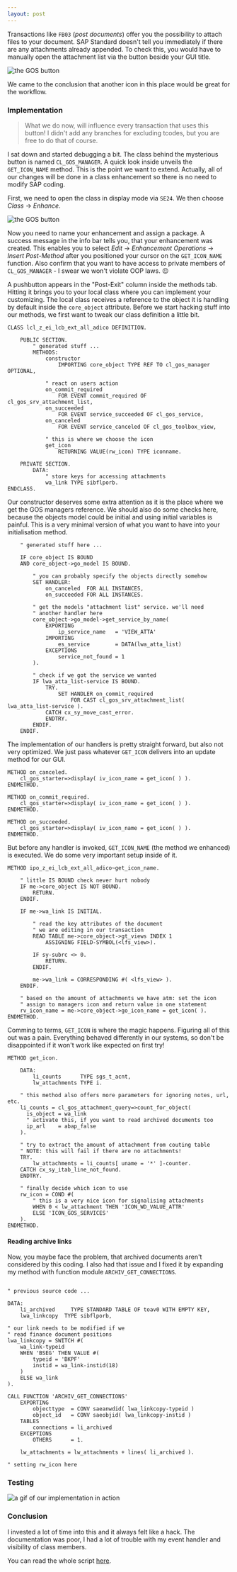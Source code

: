 ```yaml
---
layout: post
---
```


Transactions like `FB03` (*post documents*) offer you the possibility to attach files to your document. 
SAP Standard doesn't tell you immediately if there are any attachments already appended. To check this, you would have to manually open the attachment list via the button beside your GUI title. 

![the GOS button](../img/assets/gos_button_empty.jpg)

We came to the conclusion that another icon in this place would be great for the workflow.

### Implementation

> What we do now, will influence every transaction that uses this button! I didn't add any branches for excluding tcodes, but you are free to do that of course.

I sat down and started debugging a bit. The class behind the mysterious button is named `CL_GOS_MANAGER`. A quick look inside
unveils the `GET_ICON_NAME` method. This is the point we want to extend. Actually, all of our changes will be done in a class enhancement so there is no need to modify SAP coding.

First, we need to open the class in display mode via `SE24`. We then choose *Class* -> *Enhance*.

![the GOS button](../img/assets/gos_enhance_class.jpg)

Now you need to name your enhancement and assign a package. A success message in the info bar tells you, that your enhancement was created. This enables you to select *Edit* -> *Enhancement Operations* -> *Insert Post-Method* after you positioned your cursor on the `GET_ICON_NAME` function. Also confirm that you want to have access to private members of `CL_GOS_MANAGER` - I swear we won't violate OOP laws. 😉

A pushbutton appears in the "Post-Exit" column inside the methods tab. Hitting it brings you to your local class where you can implement your customizing. The local class receives a reference to the object it is handling by default inside the `core_object` attribute. Before we start hacking stuff into our methods, we first want to tweak our class definition a little bit.

``` abap
CLASS lcl_z_ei_lcb_ext_all_adico DEFINITION.
	
	PUBLIC SECTION.
		" generated stuff ...
		METHODS:
			constructor 
				IMPORTING core_object TYPE REF TO cl_gos_manager OPTIONAL,
			
			" react on users action
			on_commit_required 
				FOR EVENT commit_required OF cl_gos_srv_attachment_list,
			on_succeeded 
				FOR EVENT service_succeeded OF cl_gos_service,
			on_canceled 
				FOR EVENT service_canceled OF cl_gos_toolbox_view,
			
			" this is where we choose the icon
			get_icon
	      		RETURNING VALUE(rw_icon) TYPE iconname.

	PRIVATE SECTION.
		DATA:
		  	" store keys for accessing attachments
		    wa_link TYPE sibflporb.
ENDCLASS.
```

Our constructor deserves some extra attention as it is the place where we get the GOS managers reference. We should also do some checks here, 
because the objects model could be initial and using initial variables is painful. This is a very minimal version of what you want to 
have into your initialisation method.

``` abap
	" generated stuff here ...
	
	IF core_object IS BOUND
	AND core_object->go_model IS BOUND.
		
		" you can probably specify the objects directly somehow
		SET HANDLER:
			on_canceled  FOR ALL INSTANCES,
			on_succeeded FOR ALL INSTANCES.
		
		" get the models "attachment list" service. we'll need 
		" another handler here
		core_object->go_model->get_service_by_name(
	   		EXPORTING
				ip_service_name   = 'VIEW_ATTA'
			IMPORTING
				es_service        = DATA(lwa_atta_list)
			EXCEPTIONS
				service_not_found = 1
	    ).
	    
	    " check if we got the service we wanted
	    IF lwa_atta_list-service IS BOUND.
	    	TRY.
	    		SET HANDLER on_commit_required 
	    			FOR CAST cl_gos_srv_attachment_list( lwa_atta_list-service ).
	    	CATCH cx_sy_move_cast_error.
	    	ENDTRY.
	    ENDIF.
	ENDIF.
```

The implementation of our handlers is pretty straight forward, but also not very optimized. We just pass whatever `GET_ICON` delivers into an update method for our GUI.

``` abap
METHOD on_canceled.
	cl_gos_starter=>display( iv_icon_name = get_icon( ) ).
ENDMETHOD.
  
METHOD on_commit_required.
	cl_gos_starter=>display( iv_icon_name = get_icon( ) ).
ENDMETHOD.

METHOD on_succeeded.
	cl_gos_starter=>display( iv_icon_name = get_icon( ) ).
ENDMETHOD.
```

But before any handler is invoked, `GET_ICON_NAME` (the method we enhanced) is executed. We do some very important setup inside of it.  

``` abap
METHOD ipo_z_ei_lcb_ext_all_adico~get_icon_name.
	
	" little IS BOUND check never hurt nobody
	IF me->core_object IS NOT BOUND.
		RETURN.
	ENDIF.
	
	IF me->wa_link IS INITIAL.
		
		" read the key attributes of the document 
		" we are editing in our transaction
		READ TABLE me->core_object->gt_views INDEX 1
			ASSIGNING FIELD-SYMBOL(<lfs_view>).
			
		IF sy-subrc <> 0.
			RETURN.
		ENDIF.
	
		me->wa_link = CORRESPONDING #( <lfs_view> ).
	ENDIF.
	
	" based on the amount of attachments we have atm: set the icon
	" assign to managers icon and return value in one statement
	rv_icon_name = me->core_object->go_icon_name = get_icon( ).
ENDMETHOD.
```

Comming to terms, `GET_ICON` is where the magic happens. Figuring all of this out was a pain. Everything behaved differently in our systems, so don't be disappointed if it won't work like expected on first try!

``` abap
METHOD get_icon.
	
	DATA:
		li_counts      TYPE sgs_t_acnt,
		lw_attachments TYPE i.
	
	" this method also offers more parameters for ignoring notes, url, etc.
	li_counts = cl_gos_attachment_query=>count_for_object(
      is_object = wa_link
      " activate this, if you want to read archived documents too
      ip_arl    = abap_false
    ).
	
	" try to extract the amount of attachment from couting table
	" NOTE: this will fail if there are no attachments!
	TRY.
		lw_attachments = li_counts[ uname = '*' ]-counter.
	CATCH cx_sy_itab_line_not_found.
	ENDTRY.
	
	" finally decide which icon to use
	rw_icon = COND #(
		" this is a very nice icon for signalising attachments
		WHEN 0 < lw_attachment THEN 'ICON_WD_VALUE_ATTR'
		ELSE 'ICON_GOS_SERVICES'
	).
ENDMETHOD.
```

#### Reading archive links

Now, you maybe face the problem, that archived documents aren't considered by this coding. I also had that issue and I fixed it by expanding my method with function module `ARCHIV_GET_CONNECTIONS`.

``` abap
	
" previous source code ...

DATA:
	li_archived 	TYPE STANDARD TABLE OF toav0 WITH EMPTY KEY,
	lwa_linkcopy  TYPE sibflporb,
	
" our link needs to be modified if we 
" read finance document positions
lwa_linkcopy = SWITCH #(
	wa_link-typeid
	WHEN 'BSEG' THEN VALUE #(
		typeid = 'BKPF'
		instid = wa_link-instid(18)
	)
	ELSE wa_link
).

CALL FUNCTION 'ARCHIV_GET_CONNECTIONS'
	EXPORTING
		objecttype  = CONV saeanwdid( lwa_linkcopy-typeid )
		object_id   = CONV saeobjid( lwa_linkcopy-instid )
	TABLES
		connections = li_archived
	EXCEPTIONS
		OTHERS      = 1.

	lw_attachments = lw_attachments + lines( li_archived ).

" setting rw_icon here
```

### Testing

![a gif of our implementation in action](../img/assets/gos_in_action.gif)

### Conclusion

I invested a lot of time into this and it always felt like a hack. The documentation was poor, I had a lot of trouble with my event handler and visibility of class members.

You can read the whole script [here](../other/gos-icon-enhancement.md).